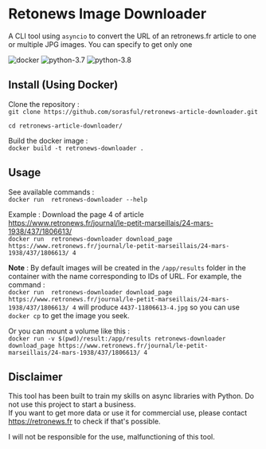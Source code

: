 # Retonews Image Downloader

A CLI tool using `asyncio` to convert the URL of an retronews.fr article to one or multiple JPG images.
You can specify to get only one

![docker](https://img.shields.io/badge/docker-supported-brightgreen)
![python-3.7](https://img.shields.io/badge/python-3.7-blue)
![python-3.8](https://img.shields.io/badge/python-3.8-blue)


## Install (Using Docker)

Clone the repository :  
`git clone https://github.com/sorasful/retronews-article-downloader.git`  

`cd retronews-article-downloader/`

Build the docker image :  
`docker build -t retronews-downloader .`  

## Usage

See available commands :  
`docker run  retronews-downloader --help`  

Example : Download the page 4 of article https://www.retronews.fr/journal/le-petit-marseillais/24-mars-1938/437/1806613/  
`docker run  retronews-downloader download_page https://www.retronews.fr/journal/le-petit-marseillais/24-mars-1938/437/1806613/ 4`


**Note** : By default images will be created in the `/app/results` folder in the container with the name corresponding to IDs of URL.
For example, the command :  
`docker run  retronews-downloader download_page https://www.retronews.fr/journal/le-petit-marseillais/24-mars-1938/437/1806613/ 4`
will produce `4437-11806613-4.jpg`  so you can use `docker cp` to get the image you seek.

Or you can mount a volume like this :  
`docker run -v $(pwd)/result:/app/results retronews-downloader download_page https://www.retronews.fr/journal/le-petit-marseillais/24-mars-1938/437/1806613/ 4`


## Disclaimer

This tool has been built to train my skills on async libraries with Python. Do not use this project to start a business.  
If you want to get more data or use it for commercial use, please contact https://retronews.fr to check if that's possible.  

I will not be responsible for the use, malfunctioning of this tool.
